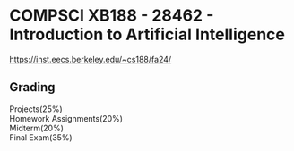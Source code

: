 # COMPSCI XB188 - 28462 - Introduction to Artificial Intelligence
https://inst.eecs.berkeley.edu/~cs188/fa24/
## Grading
Projects(25%)  
Homework Assignments(20%)  
Midterm(20%)  
Final Exam(35%)
